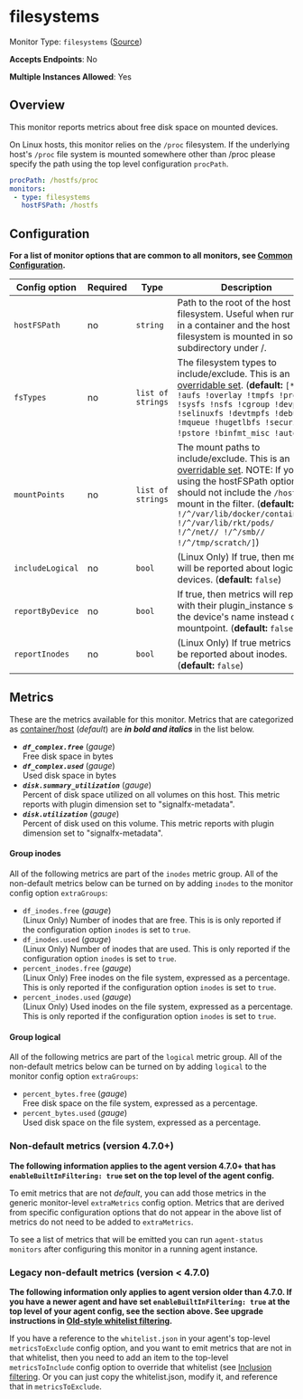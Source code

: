<!--- GENERATED BY gomplate from scripts/docs/monitor-page.md.tmpl --->

# filesystems

Monitor Type: `filesystems` ([Source](https://github.com/signalfx/signalfx-agent/tree/master/internal/monitors/filesystems))

**Accepts Endpoints**: No

**Multiple Instances Allowed**: Yes

## Overview

This monitor reports metrics about free disk space on mounted devices.

On Linux hosts, this monitor relies on the `/proc` filesystem.
If the underlying host's `/proc` file system is mounted somewhere other than
/proc please specify the path using the top level configuration `procPath`.

```yaml
procPath: /hostfs/proc
monitors:
 - type: filesystems
   hostFSPath: /hostfs
```


## Configuration

**For a list of monitor options that are common to all monitors, see [Common
Configuration](../monitor-config.md#common-configuration).**


| Config option | Required | Type | Description |
| --- | --- | --- | --- |
| `hostFSPath` | no | `string` | Path to the root of the host filesystem.  Useful when running in a container and the host filesystem is mounted in some subdirectory under /. |
| `fsTypes` | no | `list of strings` | The filesystem types to include/exclude.  This is an [overridable set](https://docs.signalfx.com/en/latest/integrations/agent/filtering.html#overridable-filters). (**default:** `[* !aufs !overlay !tmpfs !proc !sysfs !nsfs !cgroup !devpts !selinuxfs !devtmpfs !debugfs !mqueue !hugetlbfs !securityfs !pstore !binfmt_misc !autofs]`) |
| `mountPoints` | no | `list of strings` | The mount paths to include/exclude. This is an [overridable set](https://docs.signalfx.com/en/latest/integrations/agent/filtering.html#overridable-filters). NOTE: If you are using the hostFSPath option you should not include the `/hostfs/` mount in the filter. (**default:** `[* !/^/var/lib/docker/containers/ !/^/var/lib/rkt/pods/ !/^/net// !/^/smb// !/^/tmp/scratch/]`) |
| `includeLogical` | no | `bool` | (Linux Only) If true, then metrics will be reported about logical devices. (**default:** `false`) |
| `reportByDevice` | no | `bool` | If true, then metrics will report with their plugin_instance set to the device's name instead of the mountpoint. (**default:** `false`) |
| `reportInodes` | no | `bool` | (Linux Only) If true metrics will be reported about inodes. (**default:** `false`) |


## Metrics

These are the metrics available for this monitor.
Metrics that are categorized as
[container/host](https://docs.signalfx.com/en/latest/admin-guide/usage.html#about-custom-bundled-and-high-resolution-metrics)
(*default*) are ***in bold and italics*** in the list below.


 - ***`df_complex.free`*** (*gauge*)<br>    Free disk space in bytes
 - ***`df_complex.used`*** (*gauge*)<br>    Used disk space in bytes
 - ***`disk.summary_utilization`*** (*gauge*)<br>    Percent of disk space utilized on all volumes on this host. This metric reports with plugin dimension set to "signalfx-metadata".
 - ***`disk.utilization`*** (*gauge*)<br>    Percent of disk used on this volume. This metric reports with plugin dimension set to "signalfx-metadata".

#### Group inodes
All of the following metrics are part of the `inodes` metric group. All of
the non-default metrics below can be turned on by adding `inodes` to the
monitor config option `extraGroups`:
 - `df_inodes.free` (*gauge*)<br>    (Linux Only) Number of inodes that are free.  This is is only reported if the configuration option `inodes` is set to `true`.
 - `df_inodes.used` (*gauge*)<br>    (Linux Only) Number of inodes that are used.  This is only reported if the configuration option `inodes` is set to `true`.
 - `percent_inodes.free` (*gauge*)<br>    (Linux Only) Free inodes on the file system, expressed as a percentage.  This is only reported if the configuration option `inodes` is set to `true`.
 - `percent_inodes.used` (*gauge*)<br>    (Linux Only) Used inodes on the file system, expressed as a percentage.  This is only reported if the configuration option `inodes` is set to `true`.

#### Group logical
All of the following metrics are part of the `logical` metric group. All of
the non-default metrics below can be turned on by adding `logical` to the
monitor config option `extraGroups`:
 - `percent_bytes.free` (*gauge*)<br>    Free disk space on the file system, expressed as a percentage.
 - `percent_bytes.used` (*gauge*)<br>    Used disk space on the file system, expressed as a percentage.

### Non-default metrics (version 4.7.0+)

**The following information applies to the agent version 4.7.0+ that has
`enableBuiltInFiltering: true` set on the top level of the agent config.**

To emit metrics that are not _default_, you can add those metrics in the
generic monitor-level `extraMetrics` config option.  Metrics that are derived
from specific configuration options that do not appear in the above list of
metrics do not need to be added to `extraMetrics`.

To see a list of metrics that will be emitted you can run `agent-status
monitors` after configuring this monitor in a running agent instance.

### Legacy non-default metrics (version < 4.7.0)

**The following information only applies to agent version older than 4.7.0. If
you have a newer agent and have set `enableBuiltInFiltering: true` at the top
level of your agent config, see the section above. See upgrade instructions in
[Old-style whitelist filtering](../legacy-filtering.md#old-style-whitelist-filtering).**

If you have a reference to the `whitelist.json` in your agent's top-level
`metricsToExclude` config option, and you want to emit metrics that are not in
that whitelist, then you need to add an item to the top-level
`metricsToInclude` config option to override that whitelist (see [Inclusion
filtering](../legacy-filtering.md#inclusion-filtering).  Or you can just
copy the whitelist.json, modify it, and reference that in `metricsToExclude`.



